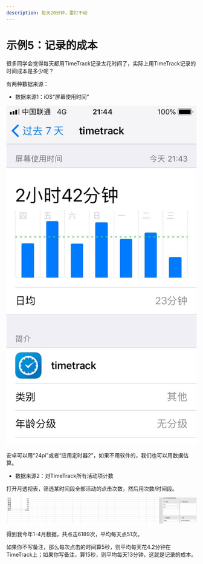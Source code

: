 ```yaml
---
description: 每天20分钟，雷打不动
---
```


# 示例5：记录的成本

很多同学会觉得每天都用TimeTrack记录太花时间了，实际上用TimeTrack记录的时间成本是多少呢？

有两种数据来源：

* 数据来源1：iOS“屏幕使用时间”

![](../.gitbook/assets/tu-pian%20%2878%29.png)

安卓可以用“24pi”或者“应用定时器2”，如果不用软件的，我们也可以用数据估算。

* 数据来源2：对TimeTrack所有活动项计数

打开月透视表，筛选某时间段全部活动的点击次数，然后用次数/时间段。

![](../.gitbook/assets/tu-pian%20%2827%29.png)

得到我今年1-4月数据，共点击6189次，平均每天点51次。

如果你不写备注，那么每次点击的时间算5秒，则平均每天花4.2分钟在TimeTrack上；如果你写备注，算15秒，则平均每天13分钟，这就是记录的成本。

